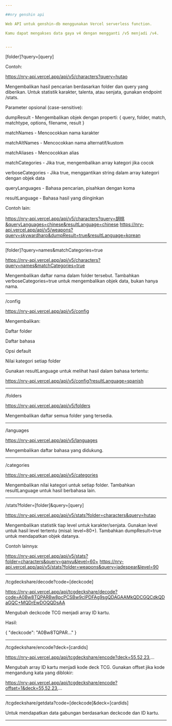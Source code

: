 ```yaml
---

##nry genshin api

Web API untuk genshin-db menggunakan Vercel serverless function.

Kamu dapat mengakses data gaya v4 dengan mengganti /v5 menjadi /v4.


---
```


[folder]?query=[query]

Contoh:

https://nry-api.vercel.app/api/v5/characters?query=hutao

Mengembalikan hasil pencarian berdasarkan folder dan query yang diberikan.
Untuk statistik karakter, talenta, atau senjata, gunakan endpoint /stats.

Parameter opsional (case-sensitive):

dumpResult - Mengembalikan objek dengan properti: { query, folder, match, matchtype, options, filename, result }

matchNames - Mencocokkan nama karakter

matchAltNames - Mencocokkan nama alternatif/kustom

matchAliases - Mencocokkan alias

matchCategories - Jika true, mengembalikan array kategori jika cocok

verboseCategories - Jika true, menggantikan string dalam array kategori dengan objek data

queryLanguages - Bahasa pencarian, pisahkan dengan koma

resultLanguage - Bahasa hasil yang diinginkan


Contoh lain:

https://nry-api.vercel.app/api/v5/characters?query=胡桃&queryLanguages=chinese&resultLanguage=chinese
https://nry-api.vercel.app/api/v5/weapons?query=skywardharp&dumpResult=true&resultLanguage=korean


---

[folder]?query=names&matchCategories=true

https://nry-api.vercel.app/api/v5/characters?query=names&matchCategories=true

Mengembalikan daftar nama dalam folder tersebut.
Tambahkan verboseCategories=true untuk mengembalikan objek data, bukan hanya nama.


---

/config

https://nry-api.vercel.app/api/v5/config

Mengembalikan:

Daftar folder

Daftar bahasa

Opsi default

Nilai kategori setiap folder


Gunakan resultLanguage untuk melihat hasil dalam bahasa tertentu:

https://nry-api.vercel.app/api/v5/config?resultLanguage=spanish


---

/folders

https://nry-api.vercel.app/api/v5/folders

Mengembalikan daftar semua folder yang tersedia.


---

/languages

https://nry-api.vercel.app/api/v5/languages

Mengembalikan daftar bahasa yang didukung.


---

/categories

https://nry-api.vercel.app/api/v5/categories

Mengembalikan nilai kategori untuk setiap folder.
Tambahkan resultLanguage untuk hasil berbahasa lain.


---

/stats?folder=[folder]&query=[query]

https://nry-api.vercel.app/api/v5/stats?folder=characters&query=hutao

Mengembalikan statistik tiap level untuk karakter/senjata.
Gunakan level untuk hasil level tertentu (misal: level=80+).
Tambahkan dumpResult=true untuk mendapatkan objek datanya.

Contoh lainnya:

https://nry-api.vercel.app/api/v5/stats?folder=characters&query=ganyu&level=60+
https://nry-api.vercel.app/api/v5/stats?folder=weapons&query=jadespear&level=90


---

/tcgdeckshare/decode?code=[deckcode]

https://nry-api.vercel.app/api/tcgdeckshare/decode?code=A0Bw8TQPARBw8pcPCSBw9cIPDFAg9sgQDAGAAMkQDCGQCdkQDaGQC+MQDrEwDOQQDsAA

Mengubah deckcode TCG menjadi array ID kartu.

Hasil:

{
  "deckcode": "A0Bw8TQPAR..."
}


---

/tcgdeckshare/encode?deck=[cardids]

https://nry-api.vercel.app/api/tcgdeckshare/encode?deck=55,52,23,...

Mengubah array ID kartu menjadi kode deck TCG.
Gunakan offset jika kode mengandung kata yang diblokir:

https://nry-api.vercel.app/api/tcgdeckshare/encode?offset=1&deck=55,52,23,...


---

/tcgdeckshare/getdata?code=[deckcode]&deck=[cardids]

Untuk mendapatkan data gabungan berdasarkan deckcode dan ID kartu.


---